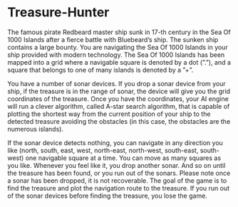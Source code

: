# Treasure-Hunter

The famous pirate Redbeard master ship sunk in 17-th century in the Sea Of 1000 Islands after a fierce
battle with Bluebeard’s ship. The sunken ship contains a large bounty. You are navigating the Sea Of 1000
Islands in your ship provided with modern technology. The Sea Of 1000 Islands has been mapped into a
grid where a navigable square is denoted by a dot (”.”), and a square that belongs to one of many islands is
denoted by a ”+”.

You have a number of sonar devices. If you drop a sonar device from your ship, if the treasure is in the range
of sonar, the device will give you the grid coordinates of the treasure. Once you have the coordinates, your
AI engine will run a clever algorithm, called A-star search algorithm, that is capable of plotting the shortest
way from the current position of your ship to the detected treasure avoiding the obstacles (in this case, the
obstacles are the numerous islands).

If the sonar device detects nothing, you can navigate in any direction you like (north, south, east, west,
north-east, north-west, south-east, south-west) one navigable square at a time. You can move as many
squares as you like. Whenever you feel like it, you drop another sonar. And so on until the treasure has
been found, or you run out of the sonars. Please note once a sonar has been dropped, it is not recoverable.
The goal of the game is to find the treasure and plot the navigation route to the treasure. If you run out of
the sonar devices before finding the treasure, you lose the game.
